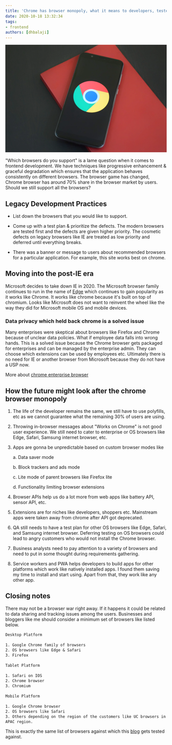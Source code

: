 ```yaml
---
title: 'Chrome has browser monopoly, what it means to developers, testers & business?'
date: 2020-10-18 13:32:34
tags:
- frontend
authors: [dhbalaji]
---
```


![Chrome browser mobile](./assets/chrome-browser-mobile.webp)

"Which browsers do you support" is a lame question when it comes to frontend development. We have techniques like progressive enhancement & graceful degradation which ensures that the application behaves consistently on different browsers. The browser game has changed, Chrome browser has around 70% share in the browser market by users. Should we still support all the browsers?


## Legacy Development Practices

* List down the browsers that you would like to support.

* Come up with a test plan & prioritize the defects. The modern browsers are tested first and the defects are given higher priority. The cosmetic defects on legacy browsers like IE are treated as low priority and deferred until everything breaks.

* There was a banner or message to users about recommended browsers for a particular application. For example, this site works best on chrome.

## Moving into the post-IE era

Microsoft decides to take down IE in 2020. The Microsoft browser family continues to run in the name of [Edge](https://docs.microsoft.com/en-us/microsoft-edge/deploy/about-microsoft-edge) which continues to gain popularity as it works like Chrome. It works like chrome because it's built on top of chromium. Looks like Microsoft does not want to reinvent the wheel like the way they did for Microsoft mobile OS and mobile devices.

### Data privacy which held back chrome is a solved issue

Many enterprises were skeptical about browsers like Firefox and Chrome because of unclear data policies. What if employee data falls into wrong hands. This is a solved issue because the Chrome browser gets packaged for enterprises and can be managed by the enterprise admin. They can choose which extensions can be used by employees etc. Ultimately there is no need for IE or another browser from Microsoft because they do not have a USP now.

More about [chrome enterprise browser](https://chromeenterprise.google/browser/download/)

## How the future might look after the chrome browser monopoly

1. The life of the developer remains the same, we still have to use polyfills, etc as we cannot guarantee what the remaining 30% of users are using.

2. Throwing in-browser messages about "Works on Chrome" is not good user experience. We still need to cater to enterprise or OS browsers like Edge, Safari, Samsung internet browser, etc.

3. Apps are gonna be unpredictable based on custom browser modes like

    a. Data saver mode
    
    b. Block trackers and ads mode
    
    c. Lite mode of parent browsers like Firefox lite
    
    d. Functionality limiting browser extensions
    
4. Browser APIs help us do a lot more from web apps like battery API, sensor API, etc.

5. Extensions are for niches like developers, shoppers etc. Mainstream apps were taken away from chrome after API got deprecated.

6. QA still needs to have a test plan for other OS browsers like Edge, Safari, and Samsung internet browser. Deferring testing on OS browsers could lead to angry customers who would not install the Chrome browser.

7. Business analysts need to pay attention to a variety of browsers and need to put in some thought during requirements gathering.

8. Service workers and PWA helps developers to build apps for other platforms which work like natively installed apps. I found them saving my time to install and start using. Apart from that, they work like any other app.


## Closing notes

There may not be a browser war right away. If it happens it could be related to data sharing and tracking issues among the users. Businesses and bloggers like me should consider a minimum set of browsers like listed below.

    Desktop Platform
    
    1. Google Chrome family of browsers
    2. OS browsers like Edge & Safari
    3. Firefox
    
    Tablet Platform
    
    1. Safari on IOS
    2. Chrome browser
    3. Chromium
    
    Mobile Platform
    
    1. Google Chrome browser
    2. OS browsers like Safari
    3. Others depending on the region of the customers like UC browsers in APAC region.

This is exactly the same list of browsers against which this [blog](https://dhbalaji.dev/) gets tested against.
